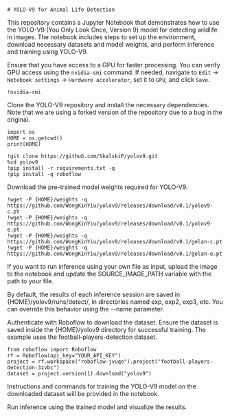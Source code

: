 																															# YOLO-V9 for Animal Life Detection

This repository contains a Jupyter Notebook that demonstrates how to use the YOLO-V9 (You Only Look Once, Version 9) model for detecting wildlife in images. The notebook includes steps to set up the environment, download necessary datasets and model weights, and perform inference and training using YOLO-V9.

Ensure that you have access to a GPU for faster processing. You can verify GPU access using the `nvidia-smi` command. If needed, navigate to `Edit` -> `Notebook settings` -> `Hardware accelerator`, set it to `GPU`, and click `Save`.


`!nvidia-smi`


Clone the YOLO-V9 repository and install the necessary dependencies. Note that we are using a forked version of the repository due to a bug in the original.
```
import os
HOME = os.getcwd()
print(HOME)

!git clone https://github.com/SkalskiP/yolov9.git
%cd yolov9
!pip install -r requirements.txt -q
!pip install -q roboflow
```
Download the pre-trained model weights required for YOLO-V9.

```
!wget -P {HOME}/weights -q https://github.com/WongKinYiu/yolov9/releases/download/v0.1/yolov9-c.pt
!wget -P {HOME}/weights -q https://github.com/WongKinYiu/yolov9/releases/download/v0.1/yolov9-e.pt
!wget -P {HOME}/weights -q https://github.com/WongKinYiu/yolov9/releases/download/v0.1/gelan-c.pt
!wget -P {HOME}/weights -q https://github.com/WongKinYiu/yolov9/releases/download/v0.1/gelan-e.pt
```

If you want to run inference using your own file as input, upload the image to the notebook and update the SOURCE_IMAGE_PATH variable with the path to your file.

By default, the results of each inference session are saved in {HOME}/yolov9/runs/detect/, in directories named exp, exp2, exp3, etc. You can override this behavior using the --name parameter.

Authenticate with Roboflow to download the dataset. Ensure the dataset is saved inside the {HOME}/yolov9 directory for successful training. The example uses the football-players-detection dataset.
```
from roboflow import Roboflow
rf = Roboflow(api_key="YOUR_API_KEY")
project = rf.workspace("roboflow-jvuqo").project("football-players-detection-3zvbc")
dataset = project.version(1).download("yolov9")
```

Instructions and commands for training the YOLO-V9 model on the downloaded dataset will be provided in the notebook.

Run inference using the trained model and visualize the results.

